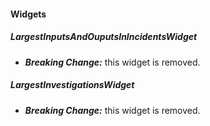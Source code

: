 
#### Widgets

##### LargestInputsAndOuputsInIncidentsWidget
- ***Breaking Change:*** this widget is removed.

##### LargestInvestigationsWidget
- ***Breaking Change:*** this widget is removed.